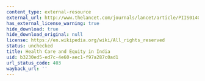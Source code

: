 ```yaml
---
content_type: external-resource
external_url: http://www.thelancet.com/journals/lancet/article/PIIS0140-6736(10)61894-6/
has_external_license_warning: true
hide_download: true
hide_download_original: null
license: https://en.wikipedia.org/wiki/All_rights_reserved
status: unchecked
title: Health Care and Equity in India
uid: b3230ed5-ed7c-4e60-aec1-f97a287c0ad1
url_status_code: 403
wayback_url: ''
---
```

